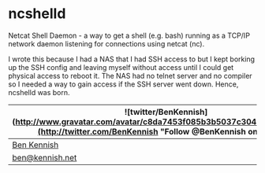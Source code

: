 ncshelld
========

Netcat Shell Daemon - a way to get a shell (e.g. bash) running as a TCP/IP network daemon listening for connections using netcat (nc).

I wrote this because I had a NAS that I had SSH access to but I kept borking up the SSH config and leaving myself without access until I could get physical access to reboot it.  The NAS had no telnet server and no compiler so I needed a way to gain access if the SSH server went down.  Hence, ncshelld was born.

| ![twitter/BenKennish](http://www.gravatar.com/avatar/c8da7453f085b3b5037c3040c554749f.png](http://twitter.com/BenKennish "Follow @BenKennish on Twitter") |
|---|
| [Ben Kennish](http://www.bennish.net) |
| <ben@kennish.net> |

